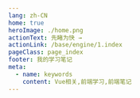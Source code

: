 ```yaml
---
lang: zh-CN
home: true
heroImage: ./home.png
actionText: 先睹为快 →
actionLink: /base/engine/1.index
pageClass: page_index
footer: 我的学习笔记
meta:
  - name: keywords
    content: Vue相关,前端学习,前端笔记
---
```


<template>
  <div class="cont">
    <div id="large-header" class="large-header"></div>
    <div class="features">
      <div class="feature">
        <h2><a href="/web-vue/base/engine/1.index.html">Vue的工程化</a></h2> 
        <p>掌握Vue创建一个项目所需的环境、工具、配置、布局、场景、技巧、优化、部署等常见流程</p>
      </div>
      <div class="feature">
        <h2><a href="/web-vue/base/project/1.index.html">Vue功能模块</a></h2> 
        <p>掌握一般项目中的配置、登录、权限认证、单元测试、国际化、富文本、上传下载等常见功能</p>
      </div>
      <div class="feature">
        <h2><a href="/web-vue/base/vue2.x/1.index.html">Vue基础知识</a></h2> 
        <p>掌握Vue2.x和Vue3.x全家桶中重点知识，全面提升Vue的编码能力</p>
      </div>
      <div class="feature">
        <h2><a href="/web-vue/senior/component/1.index.html">Vue组件开发</a></h2> 
        <p>了解组件设计思路，组件编写工作流搭建，从0编写复杂组件之异步级联组件 单元测试编写及组件的发布</p>
      </div>
      <div class="feature">
        <h2><a href="/web-vue/senior/typescript/1.index.html">Vue中TypeScript的应用</a></h2> 
        <p>了解在大型项目中使用TypeScript构建和开发前端项目</p>
      </div>
      <div class="feature">
        <h2><a href="/web-vue/senior/deploy/1.index.html">Vue的构建布署</a></h2> 
        <p>Vue优化预渲染、骨架屏、服务端渲染 使用typescript构建vue应用 Docker + nginx实现vue的布署和持续集成</p>
      </div>
      <div class="feature">
        <h2><a href="/web-vue/source/vue2.x/1.index.html">Vue 2.x源码实现</a></h2> 
        <p>Vue/cli原理、Vue 2.x原理剖析、Vue-router原理剖析、Vuex原理剖析 </p>
      </div>
      <div class="feature">
        <h2><a href="/web-vue/source/vue3.x/1.index.html">Vue 3.x源码实现</a></h2> 
        <p>Vue/cli原理、Vue 3.x原理剖析、Vue-router、Vuex源码实现</p>
      </div>
      <div class="feature">
        <h2><a href="https://cn.vuejs.org">Vue 相关资料</a></h2> 
        <p>精进Vue相关知识的了解，熟练掌握官方文档资料，了解最新框架知识</p>
      </div>
    </div>
  </div>
</template>
